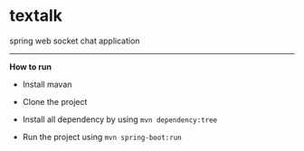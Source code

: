 # textalk
 spring web socket chat application

***

**How to run**

* Install mavan

* Clone the project

* Install all dependency by using `mvn dependency:tree`

* Run the project using `mvn spring-boot:run`

  